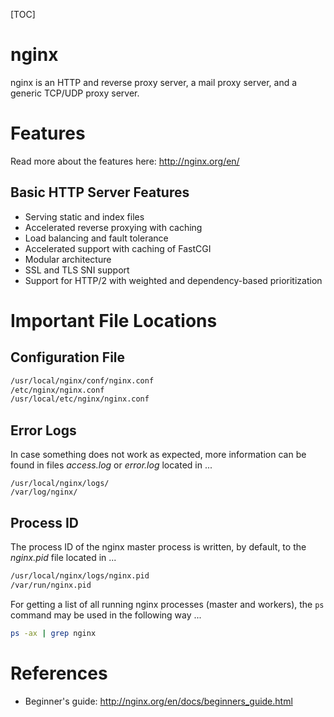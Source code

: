 [TOC]

# nginx

nginx is an HTTP and reverse proxy server, a mail proxy server, and a generic TCP/UDP proxy server. 



# Features

Read more about the features here: http://nginx.org/en/

## Basic HTTP Server Features

* Serving static and index files
* Accelerated reverse proxying with caching
* Load balancing and fault tolerance
* Accelerated support with caching of FastCGI
* Modular architecture
* SSL and TLS SNI support
* Support for HTTP/2 with weighted and dependency-based prioritization



# Important File Locations

## Configuration File

```bash
/usr/local/nginx/conf/nginx.conf
/etc/nginx/nginx.conf
/usr/local/etc/nginx/nginx.conf
```

## Error Logs

In case something does not work as expected, more information can be found in files *access.log* or *error.log* located in ...

```
/usr/local/nginx/logs/
/var/log/nginx/
```

## Process ID

The process ID of the nginx master process is written, by default, to the *nginx.pid* file located in ...

```bash
/usr/local/nginx/logs/nginx.pid
/var/run/nginx.pid
```

For getting a list of all running nginx processes (master and workers), the `ps` command may be used in the following way ...

```bash
ps -ax | grep nginx
```



# References

* Beginner's guide: http://nginx.org/en/docs/beginners_guide.html

